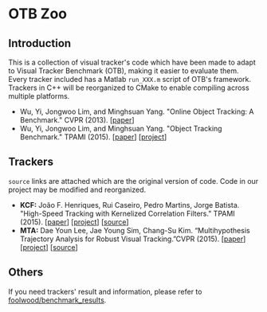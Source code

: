 # OTB Zoo
## Introduction
This is a collection of visual tracker's code which have been made to adapt to Visual Tracker Benchmark (OTB), making it easier to evaluate them.  
Every tracker included has a Matlab `run_XXX.m` script of OTB's framework. Trackers in C++ will be reorganized to CMake to enable compiling across multiple platforms.

- Wu, Yi, Jongwoo Lim, and Minghsuan Yang. 
"Online Object Tracking: A Benchmark." CVPR (2013).
[[paper](http://faculty.ucmerced.edu/mhyang/papers/cvpr13_benchmark.pdf)]
- Wu, Yi, Jongwoo Lim, and Minghsuan Yang. 
"Object Tracking Benchmark." TPAMI (2015).
[[paper](http://ieeexplore.ieee.org/stamp/stamp.jsp?tp=&arnumber=7001050&tag=1)]
[[project](http://cvlab.hanyang.ac.kr/tracker_benchmark/index.html)]

## Trackers
`source` links are attached which are the original version of code. Code in our project may be modified and reorganized.  
- **KCF:** João F. Henriques, Rui Caseiro, Pedro Martins, Jorge Batista. 
"High-Speed Tracking with Kernelized Correlation Filters." TPAMI (2015).
[[paper](http://www.robots.ox.ac.uk/~joao/publications/henriques_tpami2015.pdf)]
[[project](http://www.robots.ox.ac.uk/~joao/circulant/)]
[[source](https://github.com/joaofaro/KCFcpp)]
- **MTA:** Dae Youn Lee, Jae Young Sim, Chang-Su Kim. “Multihypothesis Trajectory Analysis for Robust Visual Tracking.”CVPR (2015).
[[paper](http://mcl.korea.ac.kr/research/object_tracking/dylee_cvpr2015/dylee_cvpr_2015_paper.pdf)]
[[project](http://mcl.korea.ac.kr/research/object_tracking/dylee_cvpr2015/)]
[[source](http://mcl.korea.ac.kr/research/object_tracking/dylee_cvpr2015/dylee_cvpr_2015_source_code.zip)]

## Others
If you need trackers' result and information, please refer to [foolwood/benchmark_results](https://github.com/foolwood/benchmark_results).